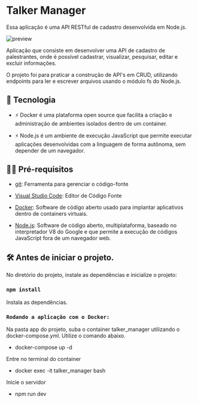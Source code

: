 # Talker Manager

Essa aplicação é uma API RESTful de cadastro desenvolvida em Node.js.

![preview](.github/preview.gif)

Aplicação que consiste em desenvolver uma API de cadastro de palestrantes, onde é possível cadastrar, visualizar, pesquisar, editar e excluir informações.

O projeto foi para praticar a construção de API's em CRUD, utilizando endpoints para ler e escrever arquivos usando o módulo fs do Node.js.

## 🚀 Tecnologia

- ⚡ Docker é uma plataforma open source que facilita a criação e administração de ambientes isolados dentro de um container.

- ⚡ Node.js é um ambiente de execução JavaScript que permite executar aplicações desenvolvidas com a linguagem de forma autônoma, sem depender de um         navegador.

## ✋🏻 Pré-requisitos

- [git](https://git-scm.com/downloads): Ferramenta para gerenciar o código-fonte

- [Visual Studio Code](https://code.visualstudio.com/): Editor de Código Fonte

- [Docker](https://www.docker.com/): Software de código aberto usado para implantar aplicativos dentro de containers virtuais.

- [Node.js](https://nodejs.org/en): Software de código aberto, multiplataforma, baseado no interpretador V8 do Google e que permite a execução de códigos     JavaScript fora de um navegador web.

## :hammer_and_wrench: Antes de iniciar o projeto.

No diretório do projeto, instale as dependências e inicialize o projeto:

### `npm install`

Instala as dependências.

### `Rodando a aplicação com o Docker:`

Na pasta app do projeto, suba o container talker_manager utilizando o docker-compose.yml. Utilize o comando abaixo.

   - docker-compose up -d

Entre no terminal do container

   - docker exec -it talker_manager bash
   
Inicie o servidor

   - npm run dev
